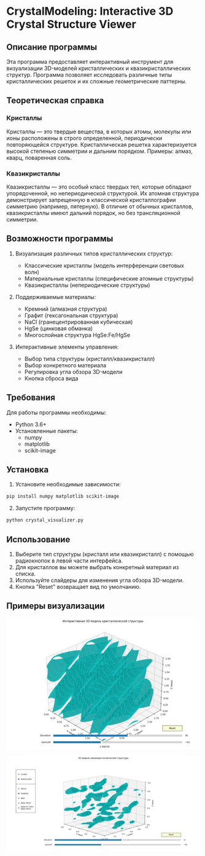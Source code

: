 # CrystalModeling: Interactive 3D Crystal Structure Viewer

## Описание программы

Эта программа предоставляет интерактивный инструмент для визуализации 3D-моделей кристаллических и квазикристаллических структур. Программа позволяет исследовать различные типы кристаллических решеток и их сложные геометрические паттерны.

## Теоретическая справка

### Кристаллы
Кристаллы — это твердые вещества, в которых атомы, молекулы или ионы расположены в строго определенной, периодически повторяющейся структуре. Кристаллическая решетка характеризуется высокой степенью симметрии и дальним порядком. Примеры: алмаз, кварц, поваренная соль.

### Квазикристаллы
Квазикристаллы — это особый класс твердых тел, которые обладают упорядоченной, но непериодической структурой. Их атомная структура демонстрирует запрещенную в классической кристаллографии симметрию (например, пятерную). В отличие от обычных кристаллов, квазикристаллы имеют дальний порядок, но без трансляционной симметрии.

## Возможности программы

1. Визуализация различных типов кристаллических структур:
   - Классические кристаллы (модель интерференции световых волн)
   - Материальные кристаллы (специфические атомные структуры)
   - Квазикристаллы (непериодические структуры)

2. Поддерживаемые материалы:
   - Кремний (алмазная структура)
   - Графит (гексагональная структура)
   - NaCl (гранецентрированная кубическая)
   - HgSe (цинковая обманка)
   - Многослойная структура HgSe:Fe/HgSe

3. Интерактивные элементы управления:
   - Выбор типа структуры (кристалл/квазикристалл)
   - Выбор конкретного материала
   - Регулировка угла обзора 3D-модели
   - Кнопка сброса вида

## Требования

Для работы программы необходимы:
- Python 3.6+
- Установленные пакеты:
  - numpy
  - matplotlib
  - scikit-image

## Установка

1. Установите необходимые зависимости:
```bash
pip install numpy matplotlib scikit-image
```

2. Запустите программу:
```bash
python crystal_visualizer.py
```

## Использование

1. Выберите тип структуры (кристалл или квазикристалл) с помощью радиокнопок в левой части интерфейса.
2. Для кристаллов вы можете выбрать конкретный материал из списка.
3. Используйте слайдеры для изменения угла обзора 3D-модели.
4. Кнопка "Reset" возвращает вид по умолчанию.

## Примеры визуализации

![Пример 3D модели кристалла](Assets/Crystal1.jpg)

![Пример 3D модели квазикристалла](Assets/Quasicrystal1.jpg)
